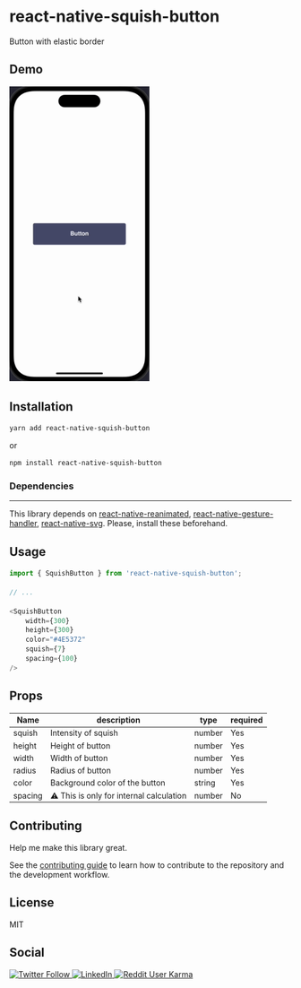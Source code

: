 # react-native-squish-button

Button with elastic border

## Demo

<img  alt="react-native-squish-button in action" src="https://github.com/mrpmohiburrahman/react-native-squish-button/blob/main/example/react-native-squish-button-demo.gif?raw=true" width="250" hight="800"/>  

## Installation

```sh
yarn add react-native-squish-button
```

or

```sh
npm install react-native-squish-button
```

### Dependencies

---
This library depends on [react-native-reanimated](https://docs.swmansion.com/react-native-reanimated/), [react-native-gesture-handler](https://docs.swmansion.com/react-native-gesture-handler/docs/), [react-native-svg](https://github.com/software-mansion/react-native-svg).
Please, install these beforehand.

## Usage

```ts
import { SquishButton } from 'react-native-squish-button';

// ...

<SquishButton
    width={300}
    height={300}
    color="#4E5372"
    squish={7}
    spacing={100}
/>
```

## Props

| Name |description| type |required |
|---------|---------|---------|---------|
| squish  | Intensity of squish   |number | Yes   |
| height  | Height of button   |number | Yes   |
| width   | Width  of button   |number | Yes   |
| radius  | Radius of button   |number | Yes   |
| color   | Background color of the button | string | Yes   |
| spacing | ⚠️ This is only for internal calculation |number | No   |

## Contributing

Help me make this library great.

See the [contributing guide](CONTRIBUTING.md) to learn how to contribute to the repository and the development workflow.

## License

MIT

## Social

<a href="https://twitter.com/mrp_mohibur" target="_blank">
    <img src="https://img.shields.io/twitter/follow/mrp_mohibur?label=Follow&style=social" alt="Twitter Follow" style="height: auto !important; width: 85px !important;" />
</a>
<a href="https://www.linkedin.com/in/mrpmohiburrahman/" target="_blank">
    <img src="https://img.shields.io/badge/LinkedIn-0077B5?style=flat-square&logo=linkedin&logoColor=white" alt="LinkedIn" style="height: auto !important; width: 100px !important;" />
</a>
<a href="https://www.reddit.com/user/mrpm0h18urr4hm4n/" target="_blank">
    <img src="https://img.shields.io/reddit/user-karma/combined/mrpm0h18urr4hm4n?style=social" alt="Reddit User Karma" style="height: auto !important; width: 285px !important;" />
</a>
